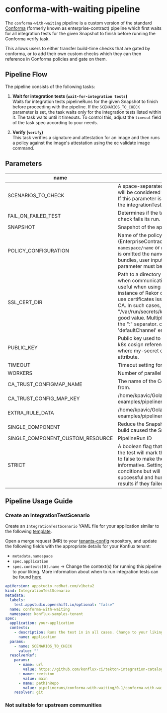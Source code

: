 # conforma-with-waiting pipeline
The `conforma-with-waiting` pipeline is a custom version of the standard [Conforma](https://conforma.dev/docs/user-guide/index.html) (formerly known as enterprise-contract)
pipeline which first waits for all integration tests for the given Snapshot to finish before running the
Conforma verify task.

This allows users to either transfer build-time checks that are gated by conforma, or to add their own
custom checks which they can then reference in Conforma policies and gate on them.

## Pipeline Flow
The pipeline consists of the following tasks:

1. **Wait for integration tests (`wait-for-integration tests`)**  
   Waits for integration tests pipelineRuns for the given Snapshot to finish before proceeding with the pipeline.
   If the `SCENARIOS_TO_CHECK` parameter is set, the task waits only for the integration tests listed within it.
   The task waits until it timeouts. To control this, adjust the `timeout` field of the task spec according to your needs.

2. **Verify (`verify`)**  
   This task verifies a signature and attestation for an image and then runs 
   a policy against the image's attestation using the ec validate image command.

## Parameters
| name                             | description                                                                                                                                                                                                                                                                                                                                                                                                                                                                                            | default value                          | required |
|----------------------------------|--------------------------------------------------------------------------------------------------------------------------------------------------------------------------------------------------------------------------------------------------------------------------------------------------------------------------------------------------------------------------------------------------------------------------------------------------------------------------------------------------------|----------------------------------------|----------|
| SCENARIOS_TO_CHECK               | A space-separated list of integrationTestScenarios that will be considered for the check, others will be ignored. If this parameter is not set, the task will wait for any of the integrationTestScenarios that haven't completed.                                                                                                                                                                                                                                                                     | ""                                     | false    |
| FAIL_ON_FAILED_TEST              | Determines if the task will fail if one of the scenarios to check fails its run. Can be "true" or "false".                                                                                                                                                                                                                                                                                                                                                                                             | "false"                                | false    |
| SNAPSHOT                         | Snapshot of the application                                                                                                                                                                                                                                                                                                                                                                                                                                                                            |                                        | true     |
| POLICY_CONFIGURATION             | Name of the policy configuration (EnterpriseContractConfiguration object) to use. `namespace/name` or `name` syntax supported. If namespace is omitted the namespace where the task runs is used. bundles, user input is required; the PACKAGE_NAME parameter must be set by the user                                                                                                                                                                                                                  | "enterprise-contract-service/default"  | false    |
| SSL_CERT_DIR                     | Path to a directory containing SSL certs to be used when communicating with external services. This is useful when using the integrated registry and a local instance of Rekor on a development cluster which may use certificates issued by a not-commonly trusted root CA. In such cases, "/var/run/secrets/kubernetes.io/serviceaccount" is a good value. Multiple paths can be provided by using the ":" separator. channel name corresponds to the 'defaultChannel' entry of the selected package | ""                                     | false    |
| PUBLIC_KEY                       | Public key used to verify signatures. Must be a valid k8s cosign reference, e.g. k8s://my-space/my-secret where my-secret contains the expected cosign.pub attribute.                                                                                                                                                                                                                                                                                                                                  | "k8s://openshift-pipelines/public-key" | false    |
| TIMEOUT                          | Timeout setting for `ec validate`.                                                                                                                                                                                                                                                                                                                                                                                                                                                                     | "5m0s"                                 | false    |
| WORKERS                          | Number of parallel workers to use for policy evaluation                                                                                                                                                                                                                                                                                                                                                                                                                                                | "1"                                    | false    |
| CA_TRUST_CONFIGMAP_NAME          | The name of the ConfigMap to read CA bundle data from.                                                                                                                                                                                                                                                                                                                                                                                                                                                 | "trusted-ca"                           | false    |
| CA_TRUST_CONFIG_MAP_KEY          | /home/kpavic/GolandProjects/integration-examples/pipelineruns/integration_enterprise_wait.yaml                                                                                                                                                                                                                                                                                                                                                                                                         | ".ca-bundle.crt"                       | false    |
| EXTRA_RULE_DATA                  | /home/kpavic/GolandProjects/integration-examples/pipelineruns/integration_enterprise_wait.yaml                                                                                                                                                                                                                                                                                                                                                                                                         | ""                                     | false    |
| SINGLE_COMPONENT                 | Reduce the Snapshot to only the component whose build caused the Snapshot to be created                                                                                                                                                                                                                                                                                                                                                                                                                | "false"                                | false    |
| SINGLE_COMPONENT_CUSTOM_RESOURCE | PipelineRun ID                                                                                                                                                                                                                                                                                                                                                                                                                                                                                         | "pr/$(context.pipelineRun.name)"       | false    |
| STRICT                           | A boolean flag that determines whether the result of the test will mark the TaskRun as passing or not. Swap to false to make the IntegrationTestScenario informative. Setting to false is useful on specific conditions but will always mark the integration test as successful and humans will tend to ignore the test results if they failed. Use with caution.                                                                                                                                      | "true"                                 | false    |

## Pipeline Usage Guide

### Create an IntegrationTestScenario

Create an `IntegrationTestScenario` YAML file for your application similar to the following [template](https://gitlab.cee.redhat.com/releng/konflux-release-data/-/blob/main/tenants-config/cluster/stone-prd-rh01/tenants/konflux-samples-tenant/integration-test-scenarios.yaml?ref_type=heads#L24).

Open a merge request (MR) to your [tenants-config](https://gitlab.cee.redhat.com/releng/konflux-release-data/-/tree/main/tenants-config/cluster?ref_type=heads) repository, and update the following fields with the appropriate details for your Konflux tenant:

- `metadata.namespace`
- `spec.application`
- `spec.contexts[0].name` -> Change the context(s) for running this pipeline to your liking. More information about when to run integration tests can be found [here](https://konflux.pages.redhat.com/docs/users/testing/integration/choosing-contexts.html).

```yaml
apiVersion: appstudio.redhat.com/v1beta2
kind: IntegrationTestScenario
metadata:
  labels:
    test.appstudio.openshift.io/optional: "false"
  name: conforma-with-waiting
  namespace: konflux-samples-tenant
spec:
  application: your-application
  contexts:
    - description: Runs the test in in all cases. Change to your liking.
      name: application
  params:
    - name: SCENARIOS_TO_CHECK
      value: ""
  resolverRef:
    params:
      - name: url
        value: https://github.com/konflux-ci/tekton-integration-catalog.git
      - name: revision
        value: main
      - name: pathInRepo
        value: pipelineruns/conforma-with-waiting/0.1/conforma-with-waiting.yaml
    resolver: git
```

### Not suitable for upstream communities